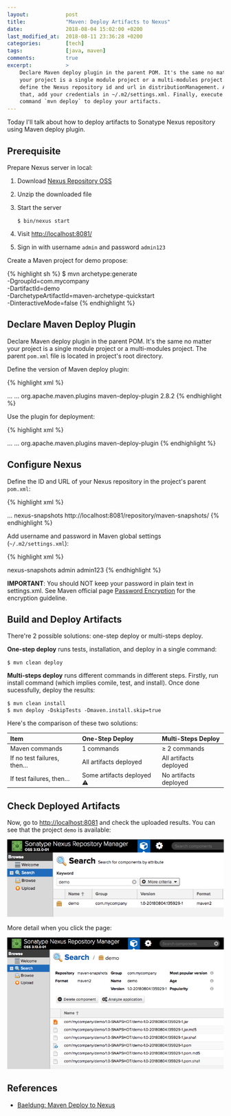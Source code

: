 ```yaml
---
layout:            post
title:             "Maven: Deploy Artifacts to Nexus"
date:              2018-08-04 15:02:00 +0200
last_modified_at:  2018-08-11 23:36:28 +0200
categories:        [tech]
tags:              [java, maven]
comments:          true
excerpt:           >
    Declare Maven deploy plugin in the parent POM. It's the same no matter
    your project is a single module project or a multi-modules project. Then,
    define the Nexus repository id and url in distributionManagement. After
    that, add your credentials in ~/.m2/settings.xml. Finally, execute
    command `mvn deploy` to deploy your artifacts.
---
```


Today I'll talk about how to deploy artifacts to Sonatype Nexus repository using
Maven deploy plugin.

## Prerequisite

Prepare Nexus server in local:

1. Download [Nexus Repository OSS](https://www.sonatype.com/download-oss-sonatype)
2. Unzip the downloaded file
3. Start the server

   ```
   $ bin/nexus start
   ```

4. Visit <http://localhost:8081/>
5. Sign in with username `admin` and password `admin123`

Create a Maven project for demo propose:

{% highlight sh %}
$ mvn archetype:generate \
  -DgroupId=com.mycompany \
  -DartifactId=demo \
  -DarchetypeArtifactId=maven-archetype-quickstart \
  -DinteractiveMode=false
{% endhighlight %}

## Declare Maven Deploy Plugin

Declare Maven deploy plugin in the parent POM. It's the same no matter
your project is a single module project or a multi-modules project. The parent
`pom.xml` file is located in project's root directory.

Define the version of Maven deploy plugin:

{% highlight xml %}
<!-- file: /Users/mincong/demo/pom.xml -->
<project>
  ...
  <build>
    ...
    <pluginManagement>
      <plugins>
        <plugin>
          <groupId>org.apache.maven.plugins</groupId>
          <artifactId>maven-deploy-plugin</artifactId>
          <version>2.8.2</version>
        </plugin>
      </plugins>
    </pluginManagement>
  </build>
</project>
{% endhighlight %}

Use the plugin for deployment:

{% highlight xml %}
<!-- file: /Users/mincong/demo/pom.xml -->
<project>
  ...
  <build>
    ...
    <plugins>
      <plugin>
        <groupId>org.apache.maven.plugins</groupId>
        <artifactId>maven-deploy-plugin</artifactId>
      </plugin>
    </plugins>
  </build>
</project>
{% endhighlight %}

## Configure Nexus

Define the ID and URL of your Nexus repository in the project's parent
`pom.xml`:

{% highlight xml %}
<!-- file: /Users/mincong/demo/pom.xml -->
<project>
  ...
  <distributionManagement>
    <snapshotRepository>
      <id>nexus-snapshots</id>
      <url>http://localhost:8081/repository/maven-snapshots/</url>
    </snapshotRepository>
  </distributionManagement>
</project>
{% endhighlight %}

Add username and password in Maven global settings (`~/.m2/settings.xml`):

{% highlight xml %}
<!-- file: /Users/mincong/.m2/settings.xml -->
<settings>
  <servers>
    <server>
      <id>nexus-snapshots</id>
      <username>admin</username>
      <password>admin123</password>
    </server>
  </servers>
</settings>
{% endhighlight %}

**IMPORTANT**: You should NOT keep your password in plain text in settings.xml.
See Maven official page [Password
Encryption](https://maven.apache.org/guides/mini/guide-encryption.html) for the
encryption guideline.

## Build and Deploy Artifacts

There're 2 possible solutions: one-step deploy or multi-steps deploy.

**One-step deploy** runs tests, installation, and deploy in a single command:

    $ mvn clean deploy

**Multi-steps deploy** runs different commands in different steps. Firstly, run
install command (which implies comile, test, and install). Once done
sucessfully, deploy the results:

    $ mvn clean install
    $ mvn deploy -DskipTests -Dmaven.install.skip=true

Here's the comparison of these two solutions:

Item | One-Step Deploy | Multi-Steps Deploy
:--- | :------- | :---------
Maven commands | 1 commands | ≥ 2 commands
If no test failures, then… | All artifacts deployed | All artifacts deployed
If test failures, then… | Some artifacts deployed ⚠️  | No artifacts deployed

## Check Deployed Artifacts

Now, go to <http://localhost:8081> and check the uploaded results. You can see
that the project `demo` is available:

<p text-align="center">
  <img src="/assets/20180804-nexus-demo-search.png"
       style="border-radius: 0"
       alt="Nexus search page demo">
</p>

More detail when you click the page:

<p text-align="center">
  <img src="/assets/20180804-nexus-demo-detail.png"
       style="border-radius: 0"
       alt="Nexus detail page demo">
</p>

## References

- [Baeldung: Maven Deploy to Nexus](http://www.baeldung.com/maven-deploy-nexus)
